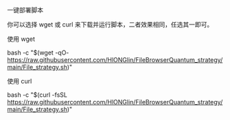一键部署脚本

你可以选择 wget 或 curl 来下载并运行脚本，二者效果相同，任选其一即可。

使用 wget

bash -c "$(wget -qO- https://raw.githubusercontent.com/HlONGlin/FileBrowserQuantum_strategy/main/File_strategy.sh)"

使用 curl

bash -c "$(curl -fsSL https://raw.githubusercontent.com/HlONGlin/FileBrowserQuantum_strategy/main/File_strategy.sh)"
